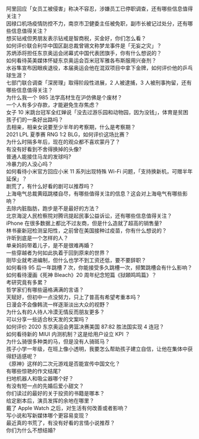 阿里回应「女员工被侵害」称决不容忍，涉嫌员工已停职调查，还有哪些信息值得关注？  
因禄口机场疫情防控不力，南京市卫健委主任被免职，副市长被记过处分，还有哪些信息值得关注？  
想买钻戒但男朋友表示钻戒是智商税，买金好，你们怎么看？  
如何评价联合利华中国区副总裁曾锡文称梦龙事件是「无妄之灾」？  
苏炳添将担任东京奥运会闭幕式中国代表团旗手，你有什么想说的？  
如何看待英美媒体怀疑东京奥运会百米冠军雅各布斯服用兴奋剂？  
水谷隼宣布因眼疾退役，本届奥运会他在混双项目中拿下金牌，如何评价他的乒乓球生涯？  
七部门联合调查「深房理」取得阶段性进展，2 人被逮捕，3 人被刑事拘留，还有哪些信息值得关注？  
为什么我一个 985 法学高材生在沪仿佛是个废材？  
一个人有多少存款，才能避免生存焦虑？  
女子 10 米跳台冠军全红婵说「没去过游乐园和动物园，因为没钱」，体育是贫困孩子们的一条好出路吗？  
去相亲，相亲女说要至少半年的考察期，什么是考察期？  
2021 LPL 夏季赛 RNG 1:2 BLG，如何评价这场比赛？  
为什么时隔多年后，现在的观众都不喜欢蒙丹了？  
有没有好看到不舍得换掉的头像?  
普通人能接住马龙的发球吗?  
冷暴力的人没心吗？  
如何看待小米官方回应小米 11 系列出现特殊 Wi-Fi 问题，「支持换新机，可赠半年延保」？  
剧荒了，有什么好看的剧可以推荐吗？  
上海电气总裁黄瓯跳楼自尽，有哪些值得关注的信息？这会对上海电气有哪些影响？  
去除内脏脂肪，跑步是不是最好的方法？  
北京海淀人民检察院对腾讯提起民事公益诉讼，还有哪些信息值得关注？  
iPhone 在很多数据上都比不过友商，但是什么造就了超高的销售量?  
林书豪新冠检测呈阳性，之前曾在美国接种过疫苗，你有什么想说的？  
许昕到底是一个怎样的人？  
单亲妈妈带着儿子，是不是很难再婚？  
一些穿越者为何如此执着于回到原来的世界？  
刚毕业就考进编制，但什么也学不到工资还低，要不要辞职？  
如何看待 95 后一年跳槽 7 次，你能接受多久跳槽一次，频繁跳槽会有什么影响？  
如何看待漫画《死神 Bleach》20 周年纪念短篇《狱頣鸣鸣篇》？  
考研究竟有多累？  
哲学家们有哪些逼格满满的言语？  
天赋好，但初中一点没努力，只上了普高有希望考重本吗？  
日漫会不会像韩流一样逐渐淡出大众的视野？  
为什么有的人待人冷漠无情反而朋友更多？  
可以分享一些适合秋天发的文案吗？  
如何评价 2020 东京奥运会男篮决赛美国 87:82 胜法国实现 4 连冠？  
如何看待新的 MIUI 内测机制？这是给用户设立 KPI ？  
为什么骑很多种类的马，但是没有人骑斑马？  
孩子小学一年级，在班上像小透明，我要怎么帮助孩子建立自信，让他在集体中获得舒适感呢？  
《原神》这样的二次元游戏是否能宣传中国文化？  
有哪些惊艳的作文结尾?  
扫地机器人和吸尘器哪个好？  
有没有短一点的先婚后爱小甜文？  
你们读过的最好的关于投资的书籍是哪本？  
给定剧本后，演员发挥的余地在哪里？  
戴了 Apple Watch 之后，对生活有何改善或者影响？  
写小说和写新媒体哪个更容易变现？  
最近真的书荒了，有没有好看的言情小说推荐？  
你们为什么不想结婚?  
